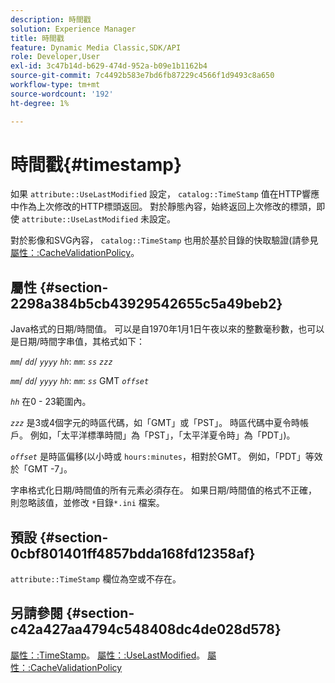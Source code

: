 ```yaml
---
description: 時間戳
solution: Experience Manager
title: 時間戳
feature: Dynamic Media Classic,SDK/API
role: Developer,User
exl-id: 3c47b14d-b629-474d-952a-b09e1b1162b4
source-git-commit: 7c4492b583e7bd6fb87229c4566f1d9493c8a650
workflow-type: tm+mt
source-wordcount: '192'
ht-degree: 1%

---
```


# 時間戳{#timestamp}

如果 `attribute::UseLastModified` 設定， `catalog::TimeStamp` 值在HTTP響應中作為上次修改的HTTP標頭返回。 對於靜態內容，始終返回上次修改的標頭，即使 `attribute::UseLastModified` 未設定。

對於影像和SVG內容， `catalog::TimeStamp` 也用於基於目錄的快取驗證(請參見 [屬性：:CacheValidationPolicy](/help/aem-is-ir-api/is-api/image-catalog/image-serving-api-ref/c-image-catalog-reference/c-attributes-reference/r-cachevalidationpolicy.md)。

## 屬性 {#section-2298a384b5cb43929542655c5a49beb2}

Java格式的日期/時間值。 可以是自1970年1月1日午夜以來的整數毫秒數，也可以是日期/時間字串值，其格式如下：

*`mm`*/ *`dd`*/ *`yyyy`* *`hh`*: *`mm`*: *`ss`* *`zzz`*

*`mm`*/ *`dd`*/ *`yyyy`* *`hh`*: *`mm`*: *`ss`* GMT *`offset`*

*`hh`* 在0 - 23範圍內。

*`zzz`* 是3或4個字元的時區代碼，如「GMT」或「PST」。 時區代碼中夏令時帳戶。 例如，「太平洋標準時間」為「PST」，「太平洋夏令時」為「PDT」)。

*`offset`* 是時區偏移(以小時或 `hours:minutes`，相對於GMT。 例如，「PDT」等效於「GMT -7」。

字串格式化日期/時間值的所有元素必須存在。 如果日期/時間值的格式不正確，則忽略該值，並修改 `*`目錄`*.ini` 檔案。

## 預設 {#section-0cbf801401ff4857bdda168fd12358af}

`attribute::TimeStamp` 欄位為空或不存在。

## 另請參閱 {#section-c42a427aa4794c548408dc4de028d578}

[屬性：:TimeStamp](../../../../../../is-api/image-catalog/image-serving-api-ref/c-image-catalog-reference/c-attributes-reference/r-timestamp.md#reference-4213c599a64942ee8cb9d80696b08296)。 [屬性：:UseLastModified](../../../../../../is-api/image-catalog/image-serving-api-ref/c-image-catalog-reference/c-attributes-reference/r-uselastmodified.md#reference-73ecc421e6864a38aec5a4775f06b8e8)。 [屬性：:CacheValidationPolicy](../../../../../../is-api/image-catalog/image-serving-api-ref/c-image-catalog-reference/c-attributes-reference/r-cachevalidationpolicy.md#reference-e55e52fd749041718a9af69fa2027b57)
